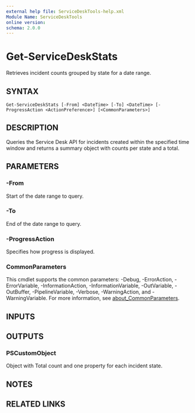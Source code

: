 ```yaml
---
external help file: ServiceDeskTools-help.xml
Module Name: ServiceDeskTools
online version:
schema: 2.0.0
---
```


# Get-ServiceDeskStats

Retrieves incident counts grouped by state for a date range.

## SYNTAX

```
Get-ServiceDeskStats [-From] <DateTime> [-To] <DateTime> [-ProgressAction <ActionPreference>] [<CommonParameters>]
```

## DESCRIPTION
Queries the Service Desk API for incidents created within the specified time window and returns a summary object with counts per state and a total.

## PARAMETERS

### -From
Start of the date range to query.

### -To
End of the date range to query.

### -ProgressAction
Specifies how progress is displayed.

### CommonParameters
This cmdlet supports the common parameters: -Debug, -ErrorAction, -ErrorVariable, -InformationAction, -InformationVariable, -OutVariable, -OutBuffer, -PipelineVariable, -Verbose, -WarningAction, and -WarningVariable. For more information, see [about_CommonParameters](http://go.microsoft.com/fwlink/?LinkID=113216).

## INPUTS

## OUTPUTS

### PSCustomObject
Object with Total count and one property for each incident state.

## NOTES

## RELATED LINKS
